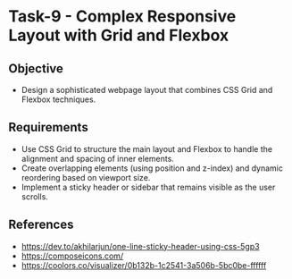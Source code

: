 # Task-9 - Complex Responsive Layout with Grid and Flexbox

## Objective
- Design a sophisticated webpage layout that combines CSS Grid and Flexbox techniques.

## Requirements
- Use CSS Grid to structure the main layout and Flexbox to handle the alignment and spacing of inner elements.
- Create overlapping elements (using position and z-index) and dynamic reordering based on viewport size.
- Implement a sticky header or sidebar that remains visible as the user scrolls.

## References
- https://dev.to/akhilarjun/one-line-sticky-header-using-css-5gp3
- https://composeicons.com/
- https://coolors.co/visualizer/0b132b-1c2541-3a506b-5bc0be-ffffff